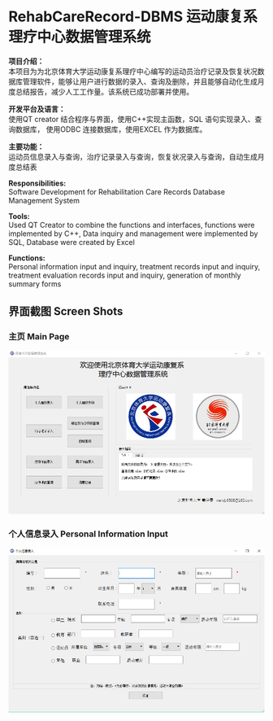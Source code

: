 # RehabCareRecord-DBMS 运动康复系理疗中心数据管理系统
**项目介绍：**  
本项目为为北京体育大学运动康复系理疗中心编写的运动员治疗记录及恢复状况数据库管理软件，能够让用户进行数据的录入、查询及删除，并且能够自动化生成月度总结报告，减少人工工作量。该系统已成功部署并使用。

**开发平台及语言：**  
使用QT creator 结合程序与界面，使用C++实现主函数，SQL 语句实现录入、查询数据库，
使用ODBC 连接数据库，使用EXCEL 作为数据库。

**主要功能：**  
运动员信息录入与查询，治疗记录录入与查询，恢复状况录入与查询，自动生成月度总结表

**Responsibilities:**   
Software Development for Rehabilitation Care Records Database Management System

**Tools:**  
Used QT Creator to combine the functions and interfaces, functions were implemented by C++, Data
inquiry and management were implemented by SQL, Database were created by Excel

**Functions:**     
Personal information input and inquiry, treatment records input and inquiry, treatment evaluation records input and inquiry, generation of monthly summary forms


## 界面截图 Screen Shots

### 主页 Main Page
![alt text](https://github.com/yiwen9586/RehabCareRecord-DBMS/blob/master/%E8%BD%AF%E4%BB%B6%E7%95%8C%E9%9D%A2%E6%88%AA%E5%9B%BE/%E4%B8%BB%E9%A1%B5.PNG)

### 个人信息录入 Personal Information Input
![alt text](https://github.com/yiwen9586/RehabCareRecord-DBMS/blob/master/%E8%BD%AF%E4%BB%B6%E7%95%8C%E9%9D%A2%E6%88%AA%E5%9B%BE/%E4%B8%AA%E4%BA%BA%E4%BF%A1%E6%81%AF%E5%BD%95%E5%85%A5.PNG)
